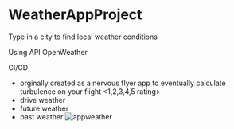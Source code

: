 # WeatherAppProject
Type in a city to find local weather conditions

Using API OpenWeather



CI/CD

* orginally created as a nervous flyer app to eventually calculate turbulence on your flight <1,2,3,4,5 rating>
* drive weather
* future weather
*  past weather
![appweather](https://github.com/wats3082/API-Local-Weather/assets/92612217/48e03728-17f6-4b42-aad5-4e8b98d4daac)
